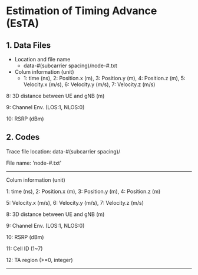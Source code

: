 # Estimation of Timing Advance (EsTA)

## 1. Data Files
- Location and file name
  - data-#(subcarrier spacing)/node-#.txt
- Colum information (unit)
  - 1: time (ns), 2: Position.x (m), 3: Position.y (m), 4: Position.z (m), 5: Velocity.x (m/s), 6: Velocity.y (m/s), 7: Velocity.z (m/s)

8: 3D distance between UE and gNB (m)

9: Channel Env. (LOS:1, NLOS:0)

10: RSRP (dBm)

## 2. Codes

Trace file location: data-#(subcarrier spacing)/

File name: 'node-#.txt'

-------------------------------------------------------------------------

Colum information (unit)

1: time (ns), 2: Position.x (m), 3: Position.y (m), 4: Position.z (m)

5: Velocity.x (m/s), 6: Velocity.y (m/s), 7: Velocity.z (m/s)

8: 3D distance between UE and gNB (m)

9: Channel Env. (LOS:1, NLOS:0)

10: RSRP (dBm)

11: Cell ID (1~7)

12: TA region (>=0, integer)

-------------------------------------------------------------------------
